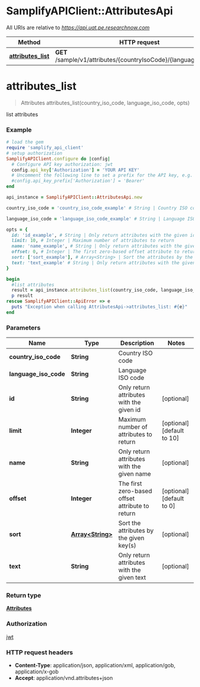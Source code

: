 # SamplifyAPIClient::AttributesApi

All URIs are relative to *https://api.uat.pe.researchnow.com*

Method | HTTP request | Description
------------- | ------------- | -------------
[**attributes_list**](AttributesApi.md#attributes_list) | **GET** /sample/v1/attributes/{countryIsoCode}/{languageIsoCode} | list attributes


# **attributes_list**
> Attributes attributes_list(country_iso_code, language_iso_code, opts)

list attributes

### Example
```ruby
# load the gem
require 'samplify_api_client'
# setup authorization
SamplifyAPIClient.configure do |config|
  # Configure API key authorization: jwt
  config.api_key['Authorization'] = 'YOUR API KEY'
  # Uncomment the following line to set a prefix for the API key, e.g. 'Bearer' (defaults to nil)
  #config.api_key_prefix['Authorization'] = 'Bearer'
end

api_instance = SamplifyAPIClient::AttributesApi.new

country_iso_code = 'country_iso_code_example' # String | Country ISO code

language_iso_code = 'language_iso_code_example' # String | Language ISO code

opts = { 
  id: 'id_example', # String | Only return attributes with the given id
  limit: 10, # Integer | Maximum number of attributes to return
  name: 'name_example', # String | Only return attributes with the given name
  offset: 0, # Integer | The first zero-based offset attribute to return
  sort: ['sort_example'], # Array<String> | Sort the attributes by the given key(s)
  text: 'text_example' # String | Only return attributes with the given text
}

begin
  #list attributes
  result = api_instance.attributes_list(country_iso_code, language_iso_code, opts)
  p result
rescue SamplifyAPIClient::ApiError => e
  puts "Exception when calling AttributesApi->attributes_list: #{e}"
end
```

### Parameters

Name | Type | Description  | Notes
------------- | ------------- | ------------- | -------------
 **country_iso_code** | **String**| Country ISO code | 
 **language_iso_code** | **String**| Language ISO code | 
 **id** | **String**| Only return attributes with the given id | [optional] 
 **limit** | **Integer**| Maximum number of attributes to return | [optional] [default to 10]
 **name** | **String**| Only return attributes with the given name | [optional] 
 **offset** | **Integer**| The first zero-based offset attribute to return | [optional] [default to 0]
 **sort** | [**Array&lt;String&gt;**](String.md)| Sort the attributes by the given key(s) | [optional] 
 **text** | **String**| Only return attributes with the given text | [optional] 

### Return type

[**Attributes**](Attributes.md)

### Authorization

[jwt](../README.md#jwt)

### HTTP request headers

 - **Content-Type**: application/json, application/xml, application/gob, application/x-gob
 - **Accept**: application/vnd.attributes+json



